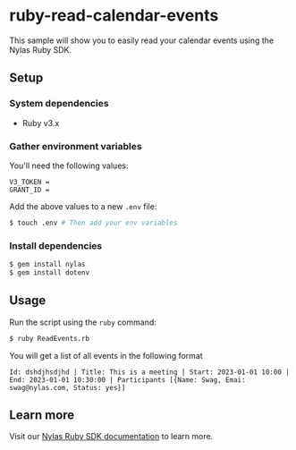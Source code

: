 # ruby-read-calendar-events

This sample will show you to easily read your calendar events using the Nylas Ruby SDK.

## Setup

### System dependencies

- Ruby v3.x

### Gather environment variables

You'll need the following values:

```text
V3_TOKEN =
GRANT_ID =
```

Add the above values to a new `.env` file:

```bash
$ touch .env # Then add your env variables
```

### Install dependencies

```bash
$ gem install nylas
$ gem install dotenv
```

## Usage

Run the script using the `ruby` command:

```bash
$ ruby ReadEvents.rb
```

You will get a list of all events in the following format

```text
Id: dshdjhsdjhd | Title: This is a meeting | Start: 2023-01-01 10:00 | End: 2023-01-01 10:30:00 | Participants [{Name: Swag, Emai: swag@nylas.com, Status: yes}]
```

## Learn more

Visit our [Nylas Ruby SDK documentation](https://developer.nylas.com/docs/developer-tools/sdk/ruby-sdk/) to learn more.

